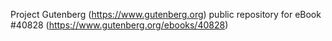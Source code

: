 Project Gutenberg (https://www.gutenberg.org) public repository for eBook #40828 (https://www.gutenberg.org/ebooks/40828)
